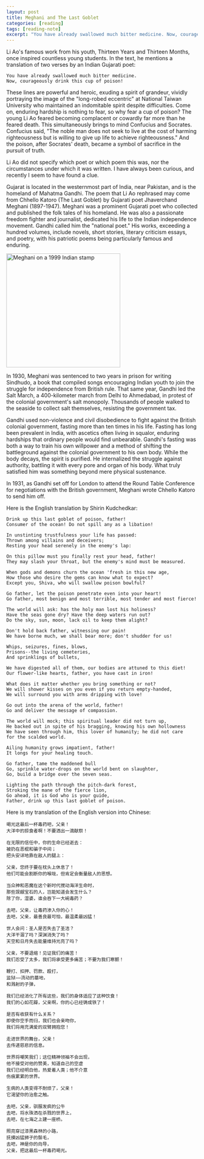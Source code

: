 ```yaml
---
layout: post
title: Meghani and The Last Goblet
categories: [reading]
tags: [reading-note]
excerpt: "You have already swallowed much bitter medicine. Now, courageously drink this cup of poison!"
---
```


Li Ao's famous work from his youth, Thirteen Years and Thirteen Months, once inspired countless young students. In the text, he mentions a translation of two verses by an Indian Gujarati poet:
```
You have already swallowed much bitter medicine.
Now, courageously drink this cup of poison!
```
These lines are powerful and heroic, exuding a spirit of grandeur, vividly portraying the image of the "long-robed eccentric" at National Taiwan University who maintained an indomitable spirit despite difficulties. Come on, enduring hardship is nothing to fear, so why fear a cup of poison? The young Li Ao feared becoming complacent or cowardly far more than he feared death. This simultaneously brings to mind Confucius and Socrates. Confucius said, "The noble man does not seek to live at the cost of harming righteousness but is willing to give up life to achieve righteousness." And the poison, after Socrates' death, became a symbol of sacrifice in the pursuit of truth.

Li Ao did not specify which poet or which poem this was, nor the circumstances under which it was written. I have always been curious, and recently I seem to have found a clue.

Gujarat is located in the westernmost part of India, near Pakistan, and is the homeland of Mahatma Gandhi. The poem that Li Ao rephrased may come from Chhello Katoro (The Last Goblet) by Gujarati poet Jhaverchand Meghani (1897-1947). Meghani was a prominent Gujarati poet who collected and published the folk tales of his homeland. He was also a passionate freedom fighter and journalist, dedicated his life to the Indian independence movement. Gandhi called him the "national poet." His works, exceeding a hundred volumes, include novels, short stories, literary criticism essays, and poetry, with his patriotic poems being particularly famous and enduring.

<img alt="Meghani on a 1999 Indian stamp" src="./assets/Jhaverchand_Meghani_1999_stamp_of_India.jpeg" style="width: 300px" />

In 1930, Meghani was sentenced to two years in prison for writing Sindhudo, a book that compiled songs encouraging Indian youth to join the struggle for independence from British rule. That same year, Gandhi led the Salt March, a 400-kilometer march from Delhi to Ahmedabad, in protest of the colonial government's salt monopoly. Thousands of people walked to the seaside to collect salt themselves, resisting the government tax.

Gandhi used non-violence and civil disobedience to fight against the British colonial government, fasting more than ten times in his life. Fasting has long been prevalent in India, with ascetics often living in squalor, enduring hardships that ordinary people would find unbearable. Gandhi's fasting was both a way to train his own willpower and a method of shifting the battleground against the colonial government to his own body. While the body decays, the spirit is purified. He internalized the struggle against authority, battling it with every pore and organ of his body. What truly satisfied him was something beyond mere physical sustenance.

In 1931, as Gandhi set off for London to attend the Round Table Conference for negotiations with the British government, Meghani wrote Chhello Katoro to send him off.

Here is the English translation by Shirin Kudchedkar:

```
Drink up this last goblet of poison, father!
Consumer of the ocean! Do not spill any as a libation!

In unstinting trustfulness your life has passed:
Thrown among villains and deceivers;
Resting your head serenely in the enemy's lap:

On this pillow must you finally rest your head, father!
They may slash your throat, but the enemy's mind must be measured.

When gods and demons churn the ocean 'fresh in this new age,
How those who desire the gems can know what to expect?
Except you, Shiva, who will swallow poison bowlful?

Go father, let the poison penetrate even into your heart!
Go father, most benign and most terrible, most tender and most fierce!

The world will ask: has the holy man lost his holiness?
Have the seas gone dry? Have the deep waters run out?
Do the sky, sun, moon, lack oil to keep them alight?

Don't hold back father, witnessing our pain!
We have borne much, we shall bear more; don't shudder for us!

Whips, seizures, fines, blows,
Prisons--the living cemeteries,
And sprinklings of bullets,

We have digested all of them, our bodies are attuned to this diet!
Our flower-like hearts, father, you have cast in iron!

What does it matter whether you bring something or not?
We will shower kisses on you even if you return empty-handed,
We will surround you with arms dripping with love!

Go out into the arena of the world, father!
Go and deliver the message of compassion.

The world will mock; this spiritual leader did not turn up,
He backed out in spite of his bragging, knowing his own hollowness
We have seen through him, this lover of humanity; he did not care
for the scalded world.

Ailing humanity grows impatient, father!
It longs for your healing touch.

Go father, tame the maddened bull
Go, sprinkle water-drops on the world bent on slaughter,
Go, build a bridge over the seven seas.

Lighting the path through the pitch-dark forest,
Stroking the mane of the fierce lion,
Go ahead, it is God who is your guide,
Father, drink up this last goblet of poison.
```

Here is my translation of the English version into Chinese:
```
喝光这最后一杯毒药吧，父亲！
大洋中的掠食者啊！不要洒出一滴献祭！

在无限的信任中，你的生命已经逝去：
被扔在恶棍和骗子中间；
把头安详地靠在敌人的腿上：

父亲，您终于要在枕头上休息了！
他们可能会割断你的喉咙，但肯定会衡量敌人的思想。

当众神和恶魔在这个新时代搅动海洋生命时，
那些觊觎宝石的人，岂能知道会发生什么？
除了你，湿婆，谁会吞下一大碗毒药？

去吧，父亲，让毒药渗入你的心！
去吧，父亲，最善良最可怕，最温柔最凶猛！

世人会问：圣人是否失去了圣洁？
大洋干涸了吗？深渊消失了吗？
天空和日月失去能量维持光亮了吗？

父亲，不要退缩！见证我们的痛苦！
我们忍受了太多，我们将承受更多痛苦；不要为我们寒颤！

鞭打、扣押、罚款、殴打，
监狱——流动的墓地，
和溅射的子弹，

我们已经消化了所有这些，我们的身体适应了这种饮食！
我们的心如花瓣，父亲啊，你的心已经铸成铁了！

是否有收获有什么关系？
即使你空手而归，我们也会亲吻你，
我们将用充满爱的双臂拥抱您！

走进世界的舞台，父亲！
去传递慈悲的信息。

世界将嘲笑我们；这位精神领袖不会出现，
他不接受对他的赞美，知道自己的空虚
我们已经明白他，热爱着人类；他不介意
伤痕累累的世界。

生病的人类变得不耐烦了，父亲！
它渴望你的治愈之触。

去吧，父亲，驯服发疯的公牛
去吧，将水珠洒在杀戮的世界上，
去吧，在七海之上建一座桥。

照亮穿过漆黑森林的小路，
抚摸凶猛狮子的鬃毛，
去吧，神是你的向导，
父亲，把这最后一杯毒药喝光。
```